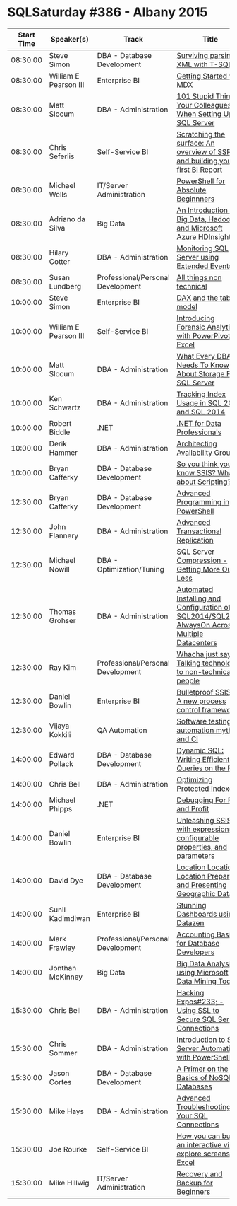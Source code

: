 # SQLSaturday #386 - Albany 2015
Start Time|Speaker(s)|Track|Title
---|---|---|---
08:30:00|Steve Simon|DBA - Database Development|[Surviving parsing XML with T-SQL](25505.md)
08:30:00|William E Pearson III|Enterprise BI|[Getting Started with MDX](28148.md)
08:30:00|Matt Slocum|DBA - Administration|[101 Stupid Things Your Colleagues Do When Setting Up A SQL Server](35800.md)
08:30:00|Chris Seferlis|Self-Service BI|[Scratching the surface: An overview of SSRS and building your first BI Report](37450.md)
08:30:00|Michael Wells|IT/Server Administration|[PowerShell for Absolute Beginnners](37780.md)
08:30:00|Adriano da Silva|Big Data|[An Introduction to Big Data, Hadoop and Microsoft Azure HDInsight.](37786.md)
08:30:00|Hilary Cotter|DBA - Administration|[Monitoring SQL Server using Extended Events](37936.md)
08:30:00|Susan Lundberg|Professional/Personal Development|[All things non technical](37942.md)
10:00:00|Steve Simon|Enterprise BI|[DAX and the tabular model](25493.md)
10:00:00|William E Pearson III|Self-Service BI|[Introducing Forensic Analytics with PowerPivot for Excel](28146.md)
10:00:00|Matt Slocum|DBA - Administration|[What Every DBA Needs To Know About Storage For SQL Server](35799.md)
10:00:00|Ken Schwartz|DBA - Administration|[Tracking Index Usage in SQL 2012 and SQL 2014](36282.md)
10:00:00|Robert Biddle|.NET|[.NET for Data Professionals](36785.md)
10:00:00|Derik Hammer|DBA - Administration|[Architecting Availability Groups](37891.md)
10:00:00|Bryan Cafferky|DBA - Database Development|[So you think you know SSIS? What about Scripting? ](37927.md)
12:30:00|Bryan Cafferky|DBA - Database Development|[Advanced Programming in PowerShell](11035.md)
12:30:00|John Flannery|DBA - Administration|[Advanced Transactional Replication](16752.md)
12:30:00|Michael Nowill|DBA - Optimization/Tuning|[SQL Server Compression - Getting More Out of Less](20991.md)
12:30:00|Thomas Grohser|DBA - Administration|[Automated Installing and Configuration of SQL2014/SQL2012 AlwaysOn Across Multiple Datacenters](26119.md)
12:30:00|Ray Kim|Professional/Personal Development|[Whacha just say? Talking technology to non-technical people](37349.md)
12:30:00|Daniel Bowlin|Enterprise BI|[Bulletproof SSIS - A new process control framework](37714.md)
12:30:00|Vijaya Kokkili|QA Automation|[Software testing automation myths and CI](37748.md)
14:00:00|Edward Pollack|DBA - Database Development|[Dynamic SQL: Writing Efficient Queries on the Fly](13876.md)
14:00:00|Chris Bell|DBA - Administration|[Optimizing Protected Indexes](36588.md)
14:00:00|Michael Phipps|.NET|[Debugging For Fun and Profit](37705.md)
14:00:00|Daniel Bowlin|Enterprise BI|[Unleashing SSIS with expressions, configurable properties, and parameters](37715.md)
14:00:00|David Dye|DBA - Database Development|[Location Location Location Preparing and Presenting Geographic Data ](37798.md)
14:00:00|Sunil Kadimdiwan|Enterprise BI|[Stunning Dashboards using Datazen](37960.md)
14:00:00|Mark Frawley|Professional/Personal Development|[Accounting Basics for Database Developers](38023.md)
14:00:00|Jonthan McKinney|Big Data|[Big Data Analysis using Microsoft Data Mining Tools](38225.md)
15:30:00|Chris Bell|DBA - Administration|[Hacking Expos#233; - Using SSL to Secure SQL Server Connections](36586.md)
15:30:00|Chris Sommer|DBA - Administration|[Introduction to SQL Server Automation with PowerShell](37179.md)
15:30:00|Jason Cortes|DBA - Database Development|[A Primer on the Basics of NoSQL Databases](37892.md)
15:30:00|Mike Hays|DBA - Administration|[Advanced Troubleshooting Your SQL Connections](37902.md)
15:30:00|Joe Rourke|Self-Service BI|[How you can build an interactive visual explore screens in Excel](37962.md)
15:30:00|Mike Hillwig|IT/Server Administration|[Recovery and Backup for Beginners](38832.md)
